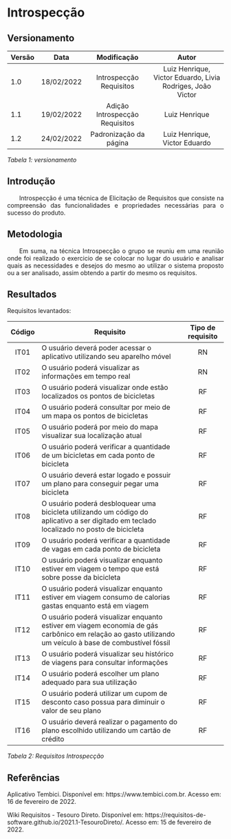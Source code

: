 # Introspecção
## Versionamento

| Versão | Data | Modificação | Autor |
|-|-|:-:|:-:|
| 1.0 | 18/02/2022 | Introspecção Requisitos | Luiz Henrique, Victor Eduardo, Livia Rodriges, João Victor |
| 1.1 | 19/02/2022 | Adição Introspecção Requisitos | Luiz Henrique |
| 1.2 | 24/02/2022 | Padronização da página | Luiz Henrique, Victor Eduardo |

*Tabela 1: versionamento*

## Introdução

<p align="justify">&emsp;&emsp;Introspecção é uma técnica de Elicitação de Requisitos que consiste na compreensão das funcionalidades e propriedades necessárias para o sucesso do produto.</p> 

## Metodologia

<p align="justify">&emsp;&emsp;Em suma, na técnica Introspecção o grupo se reuniu em uma reunião onde foi realizado o exercicio de se colocar no lugar do usuário e analisar quais as necessidades e desejos do mesmo ao utilizar o sistema proposto ou a ser analisado, assim obtendo a partir do mesmo os requisitos.</p> 

## Resultados

Requisitos levantados:

| Código | Requisito | Tipo de requisito |
|:--:|--|:--:|
| IT01 | O usuário deverá poder acessar o aplicativo utilizando seu aparelho móvel | RN |
| IT02 | O usuário poderá visualizar as informações em tempo real | RN |
| IT03 | O usuário poderá visualizar onde estão localizados os pontos de bicicletas | RF |
| IT04 | O usuário poderá consultar  por meio de um mapa os pontos de bicicletas| RF |
| IT05 | O usuário poderá por meio do mapa visualizar sua localização atual | RF |
| IT06 |O usuário poderá verificar a quantidade de um bicicletas em cada ponto de bicicleta | RF |
| IT07 | O usuário deverá estar logado e possuir um plano para conseguir pegar uma bicicleta | RF |
| IT08 | O usuário poderá  desbloquear uma bicicleta utilizando um código do aplicativo a ser digitado em teclado  localizado no posto de bicicleta | RF |
| IT09 | O usuário poderá verificar a quantidade de vagas em cada ponto de bicicleta | RF |
| IT10 | O usuário poderá visualizar enquanto estiver em viagem o tempo que está sobre posse da bicicleta | RF |
| IT11 | O usuário poderá visualizar enquanto estiver em viagem consumo de calorias gastas enquanto está em viagem | RF |
| IT12 | O usuário poderá visualizar enquanto estiver em viagem economia de gás carbônico em relação ao gasto utilizando um veículo à base de combustível fóssil | RF |
| IT13 | O usuário poderá visualizar seu histórico de viagens para consultar informações | RF |
| IT14 | O usuário poderá escolher um plano adequado para sua utilização | RF |
| IT15 | O usuário poderá utilizar um cupom de desconto caso possua para diminuir o valor de seu plano | RF |
| IT16 | O usuário deverá realizar o pagamento do plano escolhido utilizando um cartão de crédito | RF |

*Tabela 2: Requisitos Introspecção*

## Referências

<p>Aplicativo Tembici. Disponível em: https://www.tembici.com.br. Acesso em: 16 de fevereiro de 2022.</p>
<p>Wiki Requisitos - Tesouro Direto. Disponível em: https://requisitos-de-software.github.io/2021.1-TesouroDireto/. Acesso em: 15 de fevereiro de 2022.</p>